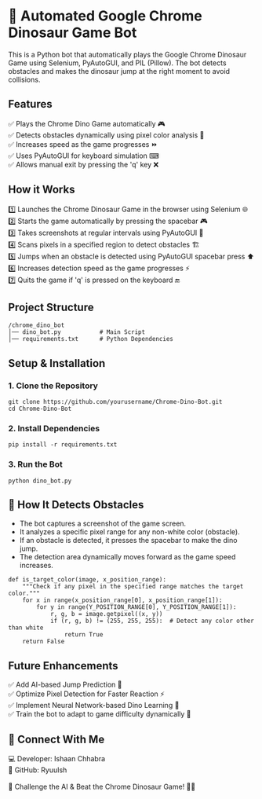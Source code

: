 # 🦖 Automated Google Chrome Dinosaur Game Bot
This is a Python bot that automatically plays the Google Chrome Dinosaur Game using Selenium, PyAutoGUI, and PIL (Pillow). The bot detects obstacles and makes the dinosaur jump at the right moment to avoid collisions.

## Features
✅ Plays the Chrome Dino Game automatically 🎮<br>
✅ Detects obstacles dynamically using pixel color analysis 🎯<br>
✅ Increases speed as the game progresses ⏩<br>
✅ Uses PyAutoGUI for keyboard simulation ⌨<br>
✅ Allows manual exit by pressing the 'q' key ❌<br>

## How it Works 
1️⃣ Launches the Chrome Dinosaur Game in the browser using Selenium 🌐<br>
2️⃣ Starts the game automatically by pressing the spacebar 🎮<br>
3️⃣ Takes screenshots at regular intervals using PyAutoGUI 📸<br>
4️⃣ Scans pixels in a specified region to detect obstacles 🏗<br>
5️⃣ Jumps when an obstacle is detected using PyAutoGUI spacebar press ⬆<br>
6️⃣ Increases detection speed as the game progresses ⚡<br>
7️⃣ Quits the game if 'q' is pressed on the keyboard 🔚<br>

## Project Structure
```
/chrome_dino_bot
│── dino_bot.py           # Main Script
│── requirements.txt      # Python Dependencies
```

## Setup & Installation
### 1. Clone the Repository
```
git clone https://github.com/yourusername/Chrome-Dino-Bot.git
cd Chrome-Dino-Bot
```

### 2. Install Dependencies
```
pip install -r requirements.txt

```

### 3. Run the Bot
```
python dino_bot.py
```

## 🎯 How It Detects Obstacles
- The bot captures a screenshot of the game screen.
- It analyzes a specific pixel range for any non-white color (obstacle).
- If an obstacle is detected, it presses the spacebar to make the dino jump.
- The detection area dynamically moves forward as the game speed increases.

```
def is_target_color(image, x_position_range):
    """Check if any pixel in the specified range matches the target color."""
    for x in range(x_position_range[0], x_position_range[1]):
        for y in range(Y_POSITION_RANGE[0], Y_POSITION_RANGE[1]):
            r, g, b = image.getpixel((x, y))
            if (r, g, b) != (255, 255, 255):  # Detect any color other than white
                return True
    return False
```

## Future Enhancements
✅ Add AI-based Jump Prediction 🧠<br>
✅ Optimize Pixel Detection for Faster Reaction ⚡<br>
✅ Implement Neural Network-based Dino Learning 🤖<br>
✅ Train the bot to adapt to game difficulty dynamically 🎯<br>

## 💙 Connect With Me
💻 Developer: Ishaan Chhabra<br>
🔗 GitHub: RyuuIsh<br>
<br>
💙 Challenge the AI & Beat the Chrome Dinosaur Game! 🦖🚀










